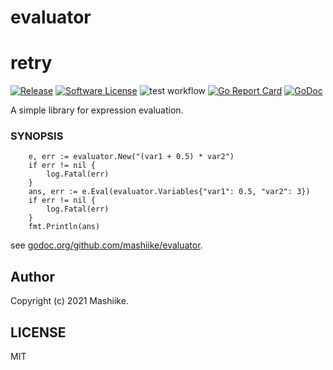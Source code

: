 # evaluator

# retry

[![Release](https://img.shields.io/github/release/mashiike/evaluator.svg?style=flat-square)](https://github.com/mashiike/evaluator/releases/latest)
[![Software License](https://img.shields.io/badge/license-MIT-brightgreen.svg?style=flat-square)](LICENSE.md)
![test workflow](https://github.com/mashiike/evaluator/actions/workflows/test.yaml/badge.svg)
[![Go Report Card](https://goreportcard.com/badge/github.com/mashiike/evaluator?style=flat-square)](https://goreportcard.com/report/github.com/mashiike/evaluator)
[![GoDoc](https://godoc.org/github.com/mashiike/evaluator?status.svg&style=flat-square)](http://godoc.org/github.com/mashiike/evaluator)


A simple library for expression evaluation.
### SYNOPSIS

```golang
	e, err := evaluator.New("(var1 + 0.5) * var2")
    if err != nil {
        log.Fatal(err)
    }
	ans, err := e.Eval(evaluator.Variables{"var1": 0.5, "var2": 3})
    if err != nil {
        log.Fatal(err)
    }
	fmt.Println(ans)
```

see [godoc.org/github.com/mashiike/evaluator](https://godoc.org/github.com/mashiike/evaluator).

## Author

Copyright (c) 2021 Mashiike.

## LICENSE

MIT
